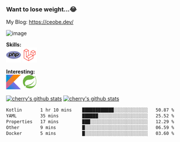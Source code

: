 ### Want to lose weight...😂

My Blog: https://ceobe.dev/

![image](https://github.com/cr-lgl/cr-lgl/blob/master/image.jpeg?raw=true)

**Skills:**  
<img height="40" src="https://raw.githubusercontent.com/github/explore/80688e429a7d4ef2fca1e82350fe8e3517d3494d/topics/php/php.png">
<img height="40" src="https://raw.githubusercontent.com/github/explore/5c058a388828bb5fde0bcafd4bc867b5bb3f26f3/topics/laravel/laravel.png">

**Interesting:**  
<img height="40" src="https://raw.githubusercontent.com/github/explore/80688e429a7d4ef2fca1e82350fe8e3517d3494d/topics/kotlin/kotlin.png">
<img height="40" src="https://raw.githubusercontent.com/github/explore/80688e429a7d4ef2fca1e82350fe8e3517d3494d/topics/spring-boot/spring-boot.png">

[![cherry's github stats](https://github-readme-stats.vercel.app/api?username=cr-lgl)](https://github.com/anuraghazra/github-readme-stats)
[![cherry's github stats](https://github-readme-stats.vercel.app/api/top-langs/?username=cr-lgl&layout=compact)](https://github.com/anuraghazra/github-readme-stats)

<!--START_SECTION:waka-->
```text
Kotlin       1 hr 10 mins    ████████████░░░░░░░░░░░░░   50.87 % 
YAML         35 mins         ██████░░░░░░░░░░░░░░░░░░░   25.52 % 
Properties   17 mins         ███░░░░░░░░░░░░░░░░░░░░░░   12.29 % 
Other        9 mins          █░░░░░░░░░░░░░░░░░░░░░░░░   06.59 % 
Docker       5 mins          █░░░░░░░░░░░░░░░░░░░░░░░░   03.60 %
```
<!--END_SECTION:waka-->
